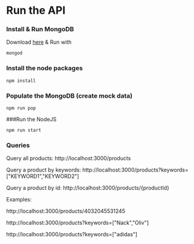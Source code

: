 # Run the API

### Install & Run MongoDB
Download [here](https://docs.mongodb.com/manual/installation/) & Run with

`mongod`


### Install the node packages

`npm install`


### Populate the MongoDB (create mock data)

`npm run pop`


###Run the NodeJS

`npm run start`



### Queries

Query all products: http://localhost:3000/products

Query a product by keywords: http://localhost:3000/products?keywords=["KEYWORD1","KEYWORD2"]

Query a product by id: http://localhost:3000/products/{productId}

Examples: 

http://localhost:3000/products/4032045531245

http://localhost:3000/products?keywords=["Nack","Oliv"]

http://localhost:3000/products?keywords=["adidas"]
